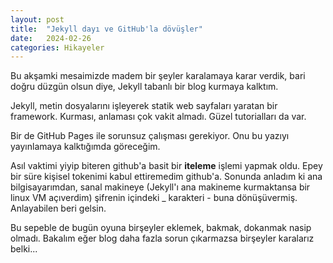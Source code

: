 ```yaml
---
layout: post
title:  "Jekyll dayı ve GitHub'la dövüşler"
date:   2024-02-26
categories: Hikayeler
---
```

Bu akşamki mesaimizde madem bir şeyler karalamaya karar verdik, bari doğru düzgün olsun diye, Jekyll tabanlı bir blog kurmaya kalktım.

Jekyll, metin dosyalarını işleyerek statik web sayfaları yaratan bir framework. Kurması, anlaması çok vakit almadı. Güzel tutorialları da var.

Bir de GitHub Pages ile sorunsuz çalışması gerekiyor. Onu bu yazıyı yayınlamaya kalktığımda göreceğim.

Asıl vaktimi yiyip biteren github'a basit bir __iteleme__ işlemi yapmak oldu. Epey bir süre kişisel tokenimi kabul ettiremedim github'a. Sonunda anladım ki ana bilgisayarımdan, sanal makineye (Jekyll'ı ana makineme kurmaktansa bir linux VM açıverdim) şifrenin içindeki _ karakteri - buna dönüşüvermiş. Anlayabilen beri gelsin.

Bu sepeble de bugün oyuna birşeyler eklemek, bakmak, dokanmak nasip olmadı. Bakalım eğer blog daha fazla sorun çıkarmazsa birşeyler karalarız belki...
